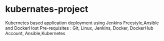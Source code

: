 # kubernates-project
Kubernetes based application deployment using Jenkins Freestyle,Ansible and DockerHost Pre-requisites : Git, Linux, Jenkins, Docker, DockerHub Account, Ansible,Kubernetes
